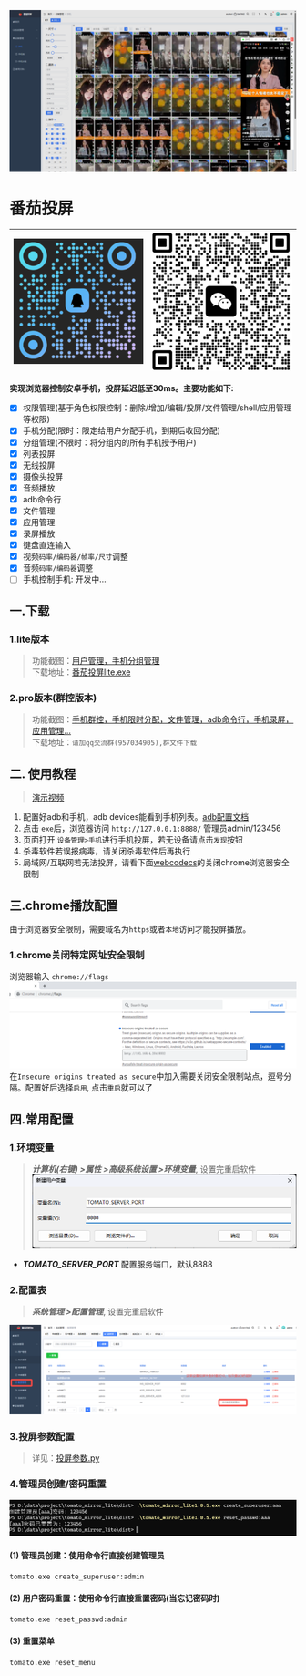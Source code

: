 ![banner.jpg](asset%2Findex%2Fbanner.jpg)
# 番茄投屏
|![qq群](asset/qq_code.png)|![微信群](asset/qr_code.png)|
|---------------------------|----------------------------------|

  
**实现浏览器控制安卓手机，投屏延迟低至30ms。主要功能如下:**  
- [x] 权限管理(基于角色权限控制：删除/增加/编辑/投屏/文件管理/shell/应用管理等权限)
- [x] 手机分配(限时：限定给用户分配手机，到期后收回分配)
- [x] 分组管理(不限时：将分组内的所有手机授予用户)
- [x] 列表投屏
- [x] 无线投屏
- [x] 摄像头投屏
- [x] 音频播放
- [x] adb命令行
- [x] 文件管理
- [x] 应用管理
- [x] 录屏播放
- [x] 键盘直连输入
- [x] 视频`码率/编码器/帧率/尺寸`调整
- [x] 音频`码率/编码器`调整
- [ ] 手机控制手机: 开发中...

## 一.下载
### 1.lite版本
> 功能截图：[用户管理，手机分组管理](lite.md)  
> 下载地址：[番茄投屏lite.exe](../../releases/latest)
### 2.pro版本(群控版本)
> 功能截图：[手机群控，手机限时分配，文件管理，adb命令行，手机录屏，应用管理...](pro.md)  
> 下载地址：`请加qq交流群(957034905),群文件下载`

## 二. 使用教程
> [演示视频](https://www.bilibili.com/video/BV1sgJTztE14/)
1. 配置好adb和手机，adb devices能看到手机列表。[adb配置文档](docs%2Fadb%2Fadb%E6%96%87%E6%A1%A3.md)
2. 点击 `exe`后，浏览器访问 `http://127.0.0.1:8888/` 管理员admin/123456
3. 页面打开 `设备管理>手机`进行手机投屏，若无设备请点击`发现`按钮
4. 杀毒软件若误报病毒，请关闭杀毒软件后再执行
5. 局域网/互联网若无法投屏，请看下面[webcodecs](#%E4%B8%89webcodecs)的关闭chrome浏览器安全限制



## 三.chrome播放配置
由于浏览器安全限制，需要域名为`https`或者`本地`访问才能投屏播放。  
### 1.chrome关闭特定网址安全限制
浏览器输入 `chrome://flags`
![image](asset/chrome.png)
在`Insecure origins treated as secure`中加入需要关闭安全限制站点，逗号分隔。配置好后选择`启用`, 点击`重启`就可以了

## 四.常用配置
### 1.环境变量
> ***计算机(右键) >属性 >高级系统设置 >环境变量***,  设置完重启软件
![other_env.png](asset%2Fother_env.png)
- ***TOMATO_SERVER_PORT*** 配置服务端口，默认8888  
### 2.配置表
> ***系统管理 >配置管理***, 设置完重启软件
> 
![other_config.png](asset%2Fother_config.png)
### 3.投屏参数配置
> 详见：[投屏参数.py](%E6%8A%95%E5%B1%8F%E5%8F%82%E6%95%B0.py)
### 4.管理员创建/密码重置
![other_cmd_user.png](asset%2Fother_cmd_user.png)
#### (1) 管理员创建：使用命令行直接创建管理员
`tomato.exe create_superuser:admin`
#### (2) 用户密码重置：使用命令行直接重置密码(当忘记密码时)
`tomato.exe reset_passwd:admin`
#### (3) 重置菜单
`tomato.exe reset_menu`
